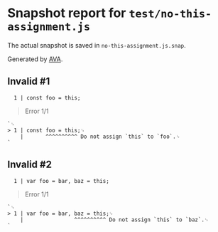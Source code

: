 # Snapshot report for `test/no-this-assignment.js`

The actual snapshot is saved in `no-this-assignment.js.snap`.

Generated by [AVA](https://avajs.dev).

## Invalid #1
      1 | const foo = this;

> Error 1/1

    `␊
    > 1 | const foo = this;␊
        |       ^^^^^^^^^^ Do not assign `this` to `foo`.␊
    `

## Invalid #2
      1 | var foo = bar, baz = this;

> Error 1/1

    `␊
    > 1 | var foo = bar, baz = this;␊
        |                ^^^^^^^^^^ Do not assign `this` to `baz`.␊
    `

